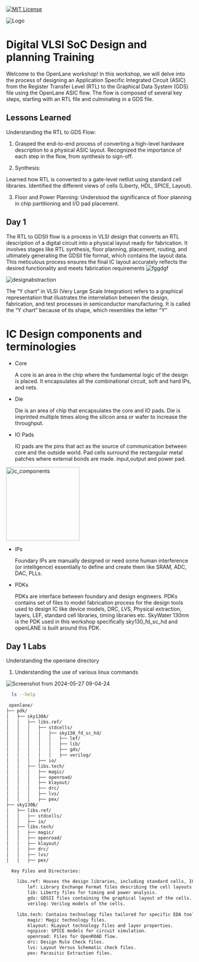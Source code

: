 



[![MIT License](https://img.shields.io/badge/License-MIT-green.svg)](https://choosealicense.com/licenses/mit/)



![Logo](https://www.vlsisystemdesign.com/wp-content/uploads/2016/12/vsd_logo.jpg)


# Digital VLSI SoC Design and planning Training

Welcome to the OpenLane workshop! In this workshop, we will delve into the process of designing an Application Specific Integrated Circuit (ASIC) from the Register Transfer Level (RTL) to the Graphical Data System (GDS) file using the OpenLane ASIC flow. The flow is composed of several key steps, starting with an RTL file and culminating in a GDS file.

## Lessons Learned

Understanding the RTL to GDS Flow:

1. Grasped the end-to-end process of converting a high-level hardware description to a physical ASIC layout.
Recognized the importance of each step in the flow, from synthesis to sign-off.

2. Synthesis:

Learned how RTL is converted to a gate-level netlist using standard cell libraries.
Identified the different views of cells (Liberty, HDL, SPICE, Layout).

3. Floor and Power Planning:
Understood the significance of floor planning in chip partitioning and I/O pad placement.



## Day 1


The RTL to GDSII flow is a process in VLSI design that converts an RTL
description of a digital circuit into a physical layout ready for fabrication. It
involves stages like RTL synthesis, floor planning, placement, routing, and
ultimately generating the GDSII file format, which contains the layout data.
This meticulous process ensures the final IC layout accurately reflects the
desired functionality and meets fabrication requirements
![fggdgf](https://github.com/AnoushkaTripathi/DIGITAL_VLSI_SoC_Design_and-planning_Training/assets/98522737/d256eedc-480c-4997-ad78-8e5438094956)

![designabstraction](https://github.com/AnoushkaTripathi/DIGITAL_VLSI_SoC_Design_and-planning_Training/assets/98522737/20b95cf6-161a-4b5e-95c0-0e89af44ce67)


The “Y chart” in VLSI (Very Large Scale Integration) refers to a graphical
representation that illustrates the interrelation between the design,
fabrication, and test processes in semiconductor manufacturing. It is called
the “Y chart” because of its shape, which resembles the letter “Y”


#  IC Design components and terminologies

- Core

   A core is an area in the chip where the fundamental logic of the design is placed. It encapsulates all the combinational circuit, soft and hard IPs, and nets.

- Die

   Die is an area of chip that encapsulates the core and IO pads. Die is imprinted multiple times along the silicon area or wafer to increase the throughput.

- IO Pads

   IO pads are the pins that act as the source of communication between core and the outside world. Pad cells surround the rectangular metal patches where external bonds are made. input,output and power pad.

  

<img width="198" alt="ic_components" src="https://github.com/AnoushkaTripathi/NASSCOM-VSD-SoC-design-Program/assets/98522737/509a7633-a81b-49ef-b798-482f5c6cbd02">


 
- IPs

    Foundary IPs are manually designed or need some human interference (or intelligence) essentially to define and create them like SRAM, ADC, DAC, PLLs.
- PDKs

    PDKs are interface between foundary and design engineers. PDKs contains set of files to model fabrication process for the design tools used to design IC like device models, DRC, LVS, Physical extraction, layers, LEF, standard cell libraries, timing libraries etc. SkyWater 130nm is the PDK used in this workshop specifically sky130_fd_sc_hd and openLANE is built around this PDK.







## Day 1 Labs
Understanding the openlane directory 

1.  Understanding the use of various linux commands

![Screenshot from 2024-05-27 09-04-24](https://github.com/AnoushkaTripathi/NASSCOM-VSD-SoC-design-Program/assets/98522737/03e2af36-5489-43fa-9faf-ee4f3d7fa647)


```bash
  ls --help
```

```bash
 openlane/
├── pdk/
│   ├── sky130A/
│   │   ├── libs.ref/
│   │   │   ├── stdcells/
│   │   │   │   ├── sky130_fd_sc_hd/
│   │   │   │   │   ├── lef/
│   │   │   │   │   ├── lib/
│   │   │   │   │   ├── gds/
│   │   │   │   │   ├── verilog/
│   │   │   ├── io/
│   │   ├── libs.tech/
│   │   │   ├── magic/
│   │   │   ├── openroad/
│   │   │   ├── klayout/
│   │   │   ├── drc/
│   │   │   ├── lvs/
│   │   │   ├── pex/
├── sky130B/
│   ├── libs.ref/
│   │   ├── stdcells/
│   │   ├── io/
│   ├── libs.tech/
│   │   ├── magic/
│   │   ├── openroad/
│   │   ├── klayout/
│   │   ├── drc/
│   │   ├── lvs/
│   │   ├── pex/
```

```bash
  Key Files and Directories:

    libs.ref: Houses the design libraries, including standard cells, IO cells, and other related files.
        lef: Library Exchange Format files describing the cell layouts.
        lib: Liberty files for timing and power analysis.
        gds: GDSII files containing the graphical layout of the cells.
        verilog: Verilog models of the cells.

    libs.tech: Contains technology files tailored for specific EDA tools.
        magic: Magic technology files.
        klayout: KLayout technology files and layer properties.
        ngspice: SPICE models for circuit simulation.
        openroad: Files for OpenROAD flow.
        drc: Design Rule Check files.
        lvs: Layout Versus Schematic check files.
        pex: Parasitic Extraction files.
```


